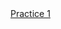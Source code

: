 <!DOCTYPE html>
<html lang="en">

<head>
    <meta charset="UTF-8">

<body>
    <a href="https://xiaoswaii.github.io/p1.html">Practice 1</a>
</body>

</html>
